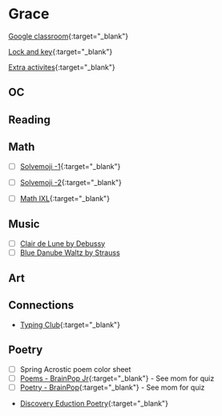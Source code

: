 # Grace

[Google classroom](https://classroom.google.com/){:target="_blank"}

[Lock and key](https://www.ahschools.us/sign-in){:target="_blank"}

[Extra activites](Grace_extra){:target="_blank"}


## OC


## Reading


## Math

- [ ] [Solvemoji -1](https://www.solvemoji.com/Puzzle/Puzzle/26992/){:target="_blank"}
- [ ] [Solvemoji -2](https://www.solvemoji.com/Puzzle/Puzzle/22989/){:target="_blank"}
- [ ] [Math IXL](https://www.ixl.com/math/grade-3){:target="_blank"}


## Music
- [ ] [Clair de Lune by Debussy](https://www.youtube.com/watch?v=CvFH_6DNRCY)
- [ ] [Blue Danube Waltz by Strauss](https://www.youtube.com/watch?v=IDaJ7rFg66A)

## Art


## Connections
 - [Typing Club](https://s.typingclub.com/sportal/){:target="_blank"}

## Poetry
 - [ ] Spring Acrostic poem color sheet
 - [ ] [Poems - BrainPop Jr](https://jr.brainpop.com/readingandwriting/writing/poems/){:target="_blank"} - See mom for quiz
 - [ ] [Poetry - BrainPop](https://www.brainpop.com/english/writing/poetry/){:target="_blank"} - See mom for quiz
 - [Discovery Eduction Poetry](https://app.discoveryeducation.com/learn/channels/channel/9d96e0d4-58c2-46f1-b62b-fba74ed89a21){:target="_blank"}

